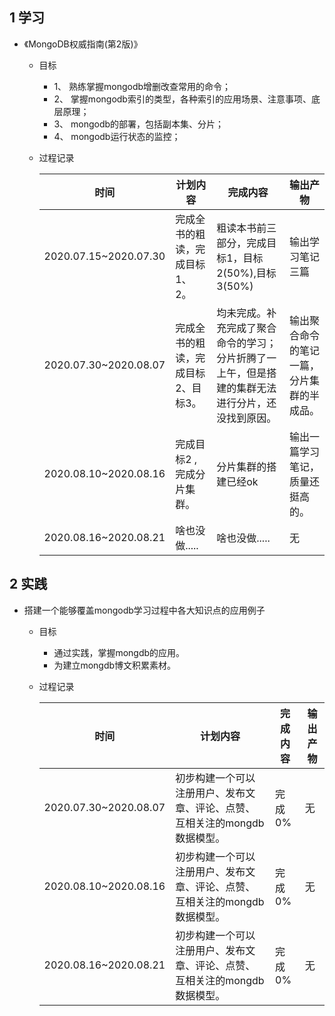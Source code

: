 ## 1 学习  
- 《MongoDB权威指南(第2版)》    
    + 目标    
        * 1、 熟练掌握mongodb增删改查常用的命令；
        * 2、 掌握mongodb索引的类型，各种索引的应用场景、注意事项、底层原理；
        * 3、 mongodb的部署，包括副本集、分片；
        * 4、 mongodb运行状态的监控；
    + 过程记录  
        
        | 时间 | 计划内容 | 完成内容 | 输出产物 |
        | ---- | --------| ------- | ------- |      
        | 2020.07.15~2020.07.30 | 完成全书的粗读，完成目标1、2。 | 粗读本书前三部分，完成目标1，目标2(50%),目标3(50%) | 输出学习笔记三篇 |
        | 2020.07.30~2020.08.07 | 完成全书的粗读，完成目标2、目标3。 | 均未完成。补充完成了聚合命令的学习；分片折腾了一上午，但是搭建的集群无法进行分片，还没找到原因。 | 输出聚合命令的笔记一篇，分片集群的半成品。 |
        | 2020.08.10~2020.08.16 | 完成目标2 , 完成分片集群。 | 分片集群的搭建已经ok | 输出一篇学习笔记，质量还挺高的。|
        | 2020.08.16~2020.08.21 | 啥也没做..... | 啥也没做..... | 无 |

## 2 实践 
- 搭建一个能够覆盖mongodb学习过程中各大知识点的应用例子
    + 目标
        * 通过实践，掌握mongdb的应用。
        * 为建立mongdb博文积累素材。
    + 过程记录
        
        | 时间 | 计划内容 | 完成内容 | 输出产物 |
        | ---- | --------| ------- | ------- |
        | 2020.07.30~2020.08.07 | 初步构建一个可以注册用户、发布文章、评论、点赞、互相关注的mongdb数据模型。 | 完成0% | 无 |
        | 2020.08.10~2020.08.16 | 初步构建一个可以注册用户、发布文章、评论、点赞、互相关注的mongdb数据模型。 | 完成0% | 无 |
        | 2020.08.16~2020.08.21 | 初步构建一个可以注册用户、发布文章、评论、点赞、互相关注的mongdb数据模型。 | 完成0% | 无 |